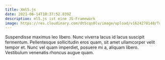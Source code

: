 ```yaml
---
title: Xml5.js
date: 2021-06-14T10:37:52.839Z
description: ml5.js ist eine JS-Framework
image: https://res.cloudinary.com/dt5cqs0lv/image/upload/v1624278140/Tutorials/header_Images_ml5_frzwf7.png
---
```

Suspendisse maximus leo libero. Nunc viverra lacus id lacus suscipit fermentum. Pellentesque sollicitudin eros quam, sit amet ullamcorper velit tempor et. Nunc vel quam imperdiet, posuere mi a, aliquam libero. Vestibulum venenatis rhoncus augue quam.